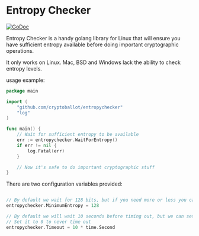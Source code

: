 Entropy Checker
===============

[![GoDoc](https://godoc.org/github.com/cryptoballot/entropychecker?status.svg)](https://godoc.org/github.com/cryptoballot/entropychecker)

Entropy Checker is a handy golang library for Linux that will ensure you have sufficient entropy available before doing important cryptographic operations.

It only works on Linux. Mac, BSD and Windows lack the ability to check entropy levels.

usage example:

```go
package main

import (
	"github.com/cryptoballot/entropychecker"
	"log"
)

func main() {
	// Wait for sufficient entropy to be available
	err := entropychecker.WaitForEntropy()
	if err != nil {
		log.Fatal(err)
	}

	// Now it's safe to do important cryptographic stuff
}
```

There are two configuration variables provided:

```go

// By default we wait for 128 bits, but if you need more or less you can change it here
entropychecker.MinimumEntropy = 128

// By default we will wait 10 seconds before timing out, but we can set it differently.
// Set it to 0 to never time out
entropychecker.Timeout = 10 * time.Second
```
